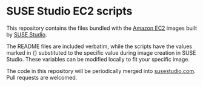 SUSE Studio EC2 scripts
=========================

This repository contains the files bundled with the [Amazon
EC2](http://aws.amazon.com/ec2/) images built by [SUSE
Studio](http://susestudio.com).

The README files are included verbatim, while the scripts have the values
marked in {} substituted to the specific value during image creation in SUSE
Studio. These variables can be modified locally to fit your specific image.

The code in this repository will be periodically merged into
[susestudio.com](http://susestudio.com). Pull requests are welcomed. 
